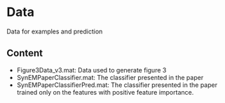 # Data

Data for examples and prediction

## Content

* Figure3Data_v3.mat: Data used to generate figure 3
* SynEMPaperClassifier.mat: The classifier presented in the paper
* SynEMPaperClassifierPred.mat: The classifier presented in the paper
trained only on the features with positive feature importance.